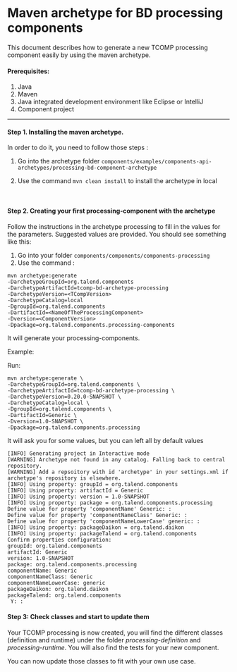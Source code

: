 
Maven archetype for BD processing components 
=================

This document describes how to generate a new TCOMP processing component easily by using the maven archetype.

#### Prerequisites:

1. Java
2. Maven
3. Java integrated development environment like Eclipse or IntelliJ
4. Component project 

------

#### Step 1. Installing the maven archetype.

In order to do it, you need to follow those steps :

1. Go into the archetype folder `components/examples/components-api-archetypes/processing-bd-component-archetype`

2. Use the command `mvn clean install` to install the archetype in local 

   ​

#### Step 2. Creating your first processing-component with the archetype

Follow the instructions in the archetype processing to fill in the values for the parameters. Suggested values are provided. You should see something like this:

1. Go into your folder `components/components/components-processing` 
2. Use the command :

```
mvn archetype:generate 
-DarchetypeGroupId=org.talend.components 
-DarchetypeArtifactId=tcomp-bd-archetype-processing
-DarchetypeVersion=<TCompVersion> 
-DarchetypeCatalog=local 
-DgroupId=org.talend.components 
-DartifactId=<NameOfTheProcessingComponent>  
-Dversion=<ComponentVersion>
-Dpackage=org.talend.components.processing-components
```
It will generate your processing-components.

Example:

Run:
```
mvn archetype:generate \
-DarchetypeGroupId=org.talend.components \
-DarchetypeArtifactId=tcomp-bd-archetype-processing \
-DarchetypeVersion=0.20.0-SNAPSHOT \
-DarchetypeCatalog=local \
-DgroupId=org.talend.components \
-DartifactId=Generic \
-Dversion=1.0-SNAPSHOT \
-Dpackage=org.talend.components.processing
```
It will ask you for some values, but you can left all by default values 
```
[INFO] Generating project in Interactive mode
[WARNING] Archetype not found in any catalog. Falling back to central repository.
[WARNING] Add a repsoitory with id 'archetype' in your settings.xml if archetype's repository is elsewhere.
[INFO] Using property: groupId = org.talend.components
[INFO] Using property: artifactId = Generic
[INFO] Using property: version = 1.0-SNAPSHOT
[INFO] Using property: package = org.talend.components.processing
Define value for property 'componentName' Generic: :
Define value for property 'componentNameClass' Generic: :
Define value for property 'componentNameLowerCase' generic: :
[INFO] Using property: packageDaikon = org.talend.daikon
[INFO] Using property: packageTalend = org.talend.components
Confirm properties configuration:
groupId: org.talend.components
artifactId: Generic
version: 1.0-SNAPSHOT
package: org.talend.components.processing
componentName: Generic
componentNameClass: Generic
componentNameLowerCase: generic
packageDaikon: org.talend.daikon
packageTalend: org.talend.components
 Y: :
```

#### Step 3: Check classes and start to update them

Your TCOMP processing is now created, you will find the different classes (definition and runtime) under the folder *processing-definition* and *processing-runtime*. You will also find the tests for your new component.



You can now update those classes to fit with your own use case.
